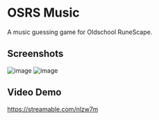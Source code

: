# OSRS Music

A music guessing game for Oldschool RuneScape.

## Screenshots
![image](https://user-images.githubusercontent.com/61226619/188118060-5b9ed64d-9b59-42f3-8e60-ef3411ec8ac4.png)
![image](https://user-images.githubusercontent.com/61226619/188118227-2176bbfe-9ac1-49c9-b280-309f8c079af5.png)

## Video Demo
https://streamable.com/nlzw7m
